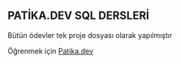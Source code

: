 ## PATİKA.DEV SQL DERSLERİ
Bütün ödevler tek proje dosyası olarak yapılmıştır

Öğrenmek için [Patika.dev](https://app.patika.dev/egitimler)
